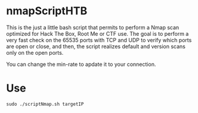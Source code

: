 # nmapScriptHTB

This is the just a little bash script that permits to perform a Nmap scan optimized for Hack The Box, Root Me or CTF use.
The goal is to perform a very fast check on the 65535 ports with TCP and UDP to verify which ports are open or close, and then, the script realizes default and version scans only on the open ports.

You can change the min-rate to apdate it to your connection.

Use
===

`sudo ./scriptNmap.sh targetIP`
